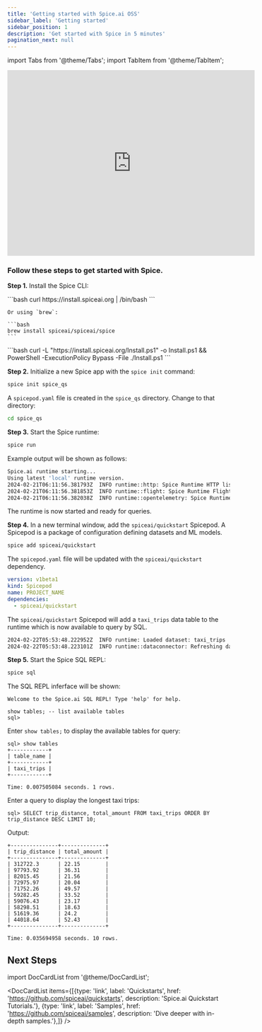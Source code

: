 ```yaml
---
title: 'Getting started with Spice.ai OSS'
sidebar_label: 'Getting started'
sidebar_position: 1
description: 'Get started with Spice in 5 minutes'
pagination_next: null
---
```


import Tabs from '@theme/Tabs';
import TabItem from '@theme/TabItem';

<div className="video-container">
  <iframe width="560" height="420" src="https://www.youtube.com/embed/AZyrecVWnEs?si=2s_2jLTJlUdgItyC" title="YouTube video player" frameborder="0" allow="accelerometer; autoplay; clipboard-write; encrypted-media; gyroscope; picture-in-picture; web-share" referrerpolicy="strict-origin-when-cross-origin" allowfullscreen></iframe>
</div>

### Follow these steps to get started with Spice.

**Step 1.** Install the Spice CLI:

<Tabs>
  <TabItem value="default" label="macOS, Linux, and WSL" default>
    ```bash
    curl https://install.spiceai.org | /bin/bash
    ```

    Or using `brew`:

    ```bash
    brew install spiceai/spiceai/spice
    ```
  </TabItem>
  <TabItem value="windows" label="Windows" default>
    ```bash
    curl -L "https://install.spiceai.org/Install.ps1" -o Install.ps1 && PowerShell -ExecutionPolicy Bypass -File ./Install.ps1
    ```
  </TabItem>
</Tabs>

**Step 2.** Initialize a new Spice app with the `spice init` command:

```bash
spice init spice_qs
```

A `spicepod.yaml` file is created in the `spice_qs` directory. Change to that directory:

```bash
cd spice_qs
```

**Step 3.** Start the Spice runtime:

```bash
spice run
```

Example output will be shown as follows:

```bash
Spice.ai runtime starting...
Using latest 'local' runtime version.
2024-02-21T06:11:56.381793Z  INFO runtime::http: Spice Runtime HTTP listening on 127.0.0.1:3000
2024-02-21T06:11:56.381853Z  INFO runtime::flight: Spice Runtime Flight listening on 127.0.0.1:50051
2024-02-21T06:11:56.382038Z  INFO runtime::opentelemetry: Spice Runtime OpenTelemetry listening on 127.0.0.1:50052
```

The runtime is now started and ready for queries.

**Step 4.** In a new terminal window, add the `spiceai/quickstart` Spicepod. A Spicepod is a package of configuration defining datasets and ML models.

```bash
spice add spiceai/quickstart
```

The `spicepod.yaml` file will be updated with the `spiceai/quickstart` dependency.

```yaml
version: v1beta1
kind: Spicepod
name: PROJECT_NAME
dependencies:
  - spiceai/quickstart
```

The `spiceai/quickstart` Spicepod will add a `taxi_trips` data table to the runtime which is now available to query by SQL.

```bash
2024-02-22T05:53:48.222952Z  INFO runtime: Loaded dataset: taxi_trips
2024-02-22T05:53:48.223101Z  INFO runtime::dataconnector: Refreshing data for taxi_trips
```

**Step 5.** Start the Spice SQL REPL:

```bash
spice sql
```

The SQL REPL inferface will be shown:

```
Welcome to the Spice.ai SQL REPL! Type 'help' for help.

show tables; -- list available tables
sql>
```

Enter `show tables;` to display the available tables for query:

```
sql> show tables
+------------+
| table_name |
+------------+
| taxi_trips |
+------------+

Time: 0.007505084 seconds. 1 rows.
```

Enter a query to display the longest taxi trips:

```
sql> SELECT trip_distance, total_amount FROM taxi_trips ORDER BY trip_distance DESC LIMIT 10;
```

Output:

```
+---------------+--------------+
| trip_distance | total_amount |
+---------------+--------------+
| 312722.3      | 22.15        |
| 97793.92      | 36.31        |
| 82015.45      | 21.56        |
| 72975.97      | 20.04        |
| 71752.26      | 49.57        |
| 59282.45      | 33.52        |
| 59076.43      | 23.17        |
| 58298.51      | 18.63        |
| 51619.36      | 24.2         |
| 44018.64      | 52.43        |
+---------------+--------------+

Time: 0.035694958 seconds. 10 rows.
```

## Next Steps

import DocCardList from '@theme/DocCardList';

<DocCardList items={[{type: 'link', label: 'Quickstarts', href: 'https://github.com/spiceai/quickstarts', description: 'Spice.ai Quickstart Tutorials.'},
    {type: 'link', label: 'Samples', href: 'https://github.com/spiceai/samples', description: 'Dive deeper with in-depth samples.'},]} />
    
